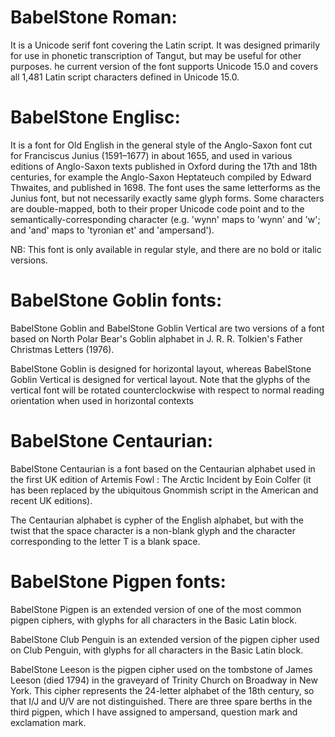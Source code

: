 # BabelStone Roman:

It is a Unicode serif font covering the Latin script.
It was designed primarily for use in phonetic
transcription of Tangut, but may be useful for
other purposes. he current version of the font supports
Unicode 15.0 and covers all 1,481 Latin script
characters defined in Unicode 15.0.

# BabelStone Englisc:

It is a font for Old English in the general style of
the Anglo-Saxon font cut for Franciscus Junius (1591–1677)
in about 1655, and used in various editions of Anglo-Saxon
texts published in Oxford during the 17th and 18th centuries,
for example the Anglo-Saxon Heptateuch compiled by Edward
Thwaites, and published in 1698. The font uses the same
letterforms as the Junius font, but not necessarily exactly
same glyph forms. Some characters are double-mapped, both to
their proper Unicode code point and to the
semantically-corresponding character
(e.g. 'wynn' maps to 'wynn' and 'w'; and 'and' maps
to 'tyronian et' and 'ampersand').

NB: This font is only available in regular style, and
there are no bold or italic versions.

# BabelStone Goblin fonts:

BabelStone Goblin and BabelStone Goblin Vertical are two
versions of a font based on North Polar Bear's Goblin
alphabet in J. R. R. Tolkien's Father Christmas Letters (1976).

BabelStone Goblin is designed for horizontal layout, whereas
BabelStone Goblin Vertical is designed for vertical layout.
Note that the glyphs of the vertical font will be rotated
counterclockwise with respect to normal reading orientation
when used in horizontal contexts

# BabelStone Centaurian:

BabelStone Centaurian is a font based on the Centaurian
alphabet used in the first UK edition of Artemis Fowl :
The Arctic Incident by Eoin Colfer (it has been replaced
by the ubiquitous Gnommish script in the American and
recent UK editions).

The Centaurian alphabet is cypher of the English alphabet,
but with the twist that the space character is a
non-blank glyph and the character corresponding to the letter
T is a blank space.

# BabelStone Pigpen fonts:

BabelStone Pigpen is an extended version of one of the most
common pigpen ciphers, with glyphs for all characters in the
Basic Latin block.

BabelStone Club Penguin is an extended version of the
pigpen cipher used on Club Penguin, with glyphs for all
characters in the Basic Latin block.

BabelStone Leeson is the pigpen cipher used on the tombstone
of James Leeson (died 1794) in the graveyard of Trinity Church
on Broadway in New York. This cipher represents the 24-letter
alphabet of the 18th century, so that I/J and U/V are not
distinguished. There are three spare berths in the third pigpen,
which I have assigned to ampersand, question mark and exclamation mark.
